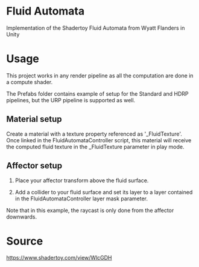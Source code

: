 # Fluid Automata

Implementation of the Shadertoy Fluid Automata from Wyatt Flanders in Unity

# Usage

This project works in any render pipeline as all the computation are done in a compute shader.

The Prefabs folder contains example of setup for the Standard and HDRP pipelines, but the URP pipeline is supported as well.

## Material setup

Create a material with a texture property referenced as '_FluidTexture'. Once linked in the FluidAutomataController script, this material will receive the computed fluid texture in the _FluidTexture parameter in play mode.

## Affector setup

1. Place your affector transform above the fluid surface.

2. Add a collider to your fluid surface and set its layer to a layer contained in the FluidAutomataController layer mask parameter.


Note that in this example, the raycast is only done from the affector downwards.

# Source
https://www.shadertoy.com/view/WlcGDH
